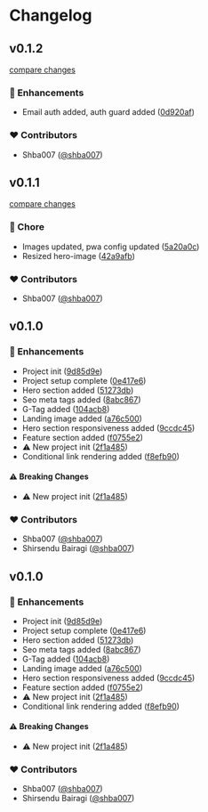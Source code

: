 # Changelog

## v0.1.2

[compare changes](https://github.com/shba007/offlimate/compare/v0.1.1...v0.1.2)

### 🚀 Enhancements

- Email auth added, auth guard added ([0d920af](https://github.com/shba007/offlimate/commit/0d920af))

### ❤️ Contributors

- Shba007 ([@shba007](https://github.com/shba007))

## v0.1.1

[compare changes](https://github.com/shba007/offlimate/compare/v0.1.0...v0.1.1)

### 🏡 Chore

- Images updated, pwa config updated ([5a20a0c](https://github.com/shba007/offlimate/commit/5a20a0c))
- Resized hero-image ([42a9afb](https://github.com/shba007/offlimate/commit/42a9afb))

### ❤️ Contributors

- Shba007 ([@shba007](https://github.com/shba007))

## v0.1.0

### 🚀 Enhancements

- Project init ([9d85d9e](https://github.com/shba007/offlimate/commit/9d85d9e))
- Project setup complete ([0e417e6](https://github.com/shba007/offlimate/commit/0e417e6))
- Hero section added ([51273db](https://github.com/shba007/offlimate/commit/51273db))
- Seo meta tags added ([8abc867](https://github.com/shba007/offlimate/commit/8abc867))
- G-Tag added ([104acb8](https://github.com/shba007/offlimate/commit/104acb8))
- Landing image added ([a76c500](https://github.com/shba007/offlimate/commit/a76c500))
- Hero section responsiveness added ([9ccdc45](https://github.com/shba007/offlimate/commit/9ccdc45))
- Feature section added ([f0755e2](https://github.com/shba007/offlimate/commit/f0755e2))
- ⚠️ New project init ([2f1a485](https://github.com/shba007/offlimate/commit/2f1a485))
- Conditional link rendering added ([f8efb90](https://github.com/shba007/offlimate/commit/f8efb90))

#### ⚠️ Breaking Changes

- ⚠️ New project init ([2f1a485](https://github.com/shba007/offlimate/commit/2f1a485))

### ❤️ Contributors

- Shba007 ([@shba007](https://github.com/shba007))
- Shirsendu Bairagi ([@shba007](https://github.com/shba007))

## v0.1.0

### 🚀 Enhancements

- Project init ([9d85d9e](https://github.com/shba007/offlimate/commit/9d85d9e))
- Project setup complete ([0e417e6](https://github.com/shba007/offlimate/commit/0e417e6))
- Hero section added ([51273db](https://github.com/shba007/offlimate/commit/51273db))
- Seo meta tags added ([8abc867](https://github.com/shba007/offlimate/commit/8abc867))
- G-Tag added ([104acb8](https://github.com/shba007/offlimate/commit/104acb8))
- Landing image added ([a76c500](https://github.com/shba007/offlimate/commit/a76c500))
- Hero section responsiveness added ([9ccdc45](https://github.com/shba007/offlimate/commit/9ccdc45))
- Feature section added ([f0755e2](https://github.com/shba007/offlimate/commit/f0755e2))
- ⚠️ New project init ([2f1a485](https://github.com/shba007/offlimate/commit/2f1a485))
- Conditional link rendering added ([f8efb90](https://github.com/shba007/offlimate/commit/f8efb90))

#### ⚠️ Breaking Changes

- ⚠️ New project init ([2f1a485](https://github.com/shba007/offlimate/commit/2f1a485))

### ❤️ Contributors

- Shba007 ([@shba007](https://github.com/shba007))
- Shirsendu Bairagi ([@shba007](https://github.com/shba007))
